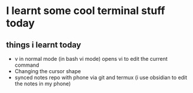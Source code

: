 # I learnt some cool terminal stuff today

## things i learnt today

- v in normal mode (in bash vi mode) opens vi to edit the current
command
- Changing the cursor shape
- synced notes repo with phone via git and termux (i use obsidian to
  edit the notes in my phone)
